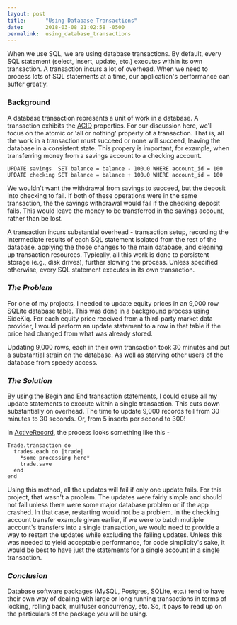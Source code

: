 ```yaml
---
layout: post
title:      "Using Database Transactions"
date:       2018-03-08 21:02:58 -0500
permalink:  using_database_transactions
---
```



When we use SQL, we are using database transactions. By default, every SQL statement (select, insert, update, etc.) executes within its own transaction. A transaction incurs a lot of overhead. When we need to process lots of SQL statements at a time, our application's performance can suffer greatly.
### Background
A database transaction represents a unit of work in a database. A transaction exhibits the [ACID](https://en.wikipedia.org/wiki/ACID) properties. For our discussion here, we'll focus on the atomic or 'all or nothing' property of a transaction. That is, all the work in a transaction must succeed or none will succeed, leaving the database in a consistent state. This propery is important, for example, when transferring money from a savings account to a checking account. 
```
UPDATE savings  SET balance = balance - 100.0 WHERE account_id = 100
UPDATE checking SET balance = balance + 100.0 WHERE account_id = 100
```
We wouldn't want the withdrawal from savings to succeed, but the deposit into checking to fail. If both of these operations were in the same transaction, the the savings withdrawal would fail if the checking deposit fails. This would leave the money to be transferred in the savings account, rather than be lost.

A transaction incurs substantial overhead - transaction setup, recording the intermediate results of each SQL statement isolated from the rest of the database, applying the those changes to the main database, and cleaning up transaction resources. Typically, all this work is done to persistent storage (e.g., disk drives), further slowing the process. Unless specified otherwise, every SQL statement executes in its own transaction.
### *The Problem*
For one of my projects, I needed to update equity prices in an 9,000 row SQLite database table. This was done in a background process using SideKiq. For each equity price received from a third-party market data provider, I would perform an update statement to a row in that table if the price had changed from what was already stored.

Updating 9,000 rows, each in their own transaction took 30 minutes and put a substantial strain on the database. As well as starving other users of the database from speedy access.
### *The Solution*
By using the Begin and End transaction statements, I could cause all my update statements to execute within a single transaction. This cuts down substantially on overhead. The time to update 9,000 records fell from 30 minutes to 30 seconds. Or, from 5 inserts per second to 300!

In [ActiveRecord](http://api.rubyonrails.org/v5.0/classes/ActiveRecord/Transactions/ClassMethods.html), the process looks something like this -

```
Trade.transaction do
  trades.each do |trade|
    *some processing here*
	trade.save
  end
end
```

Using this method, all the updates will fail if only one update fails.  For this project, that wasn't a problem. The updates were fairly simple and should not fail unless there were some major database problem or if the app crashed. In that case, restarting would not be a problem. In the checking account transfer example given earlier, if we were to batch multiple account's transfers into a single transaction, we would need to provide a way to restart the updates while excluding the failing updates. Unless this was needed to yield acceptable performance, for code simplicity's sake, it would be best to have just the statements for a single account in a single transaction.
### *Conclusion*
Database software packages (MySQL, Postgres, SQLite, etc.) tend to have their own way of dealing with large or long running transactions in terms of locking, rolling back, mulituser concurrency, etc. So, it pays to read up on the particulars of the package you will be using.


